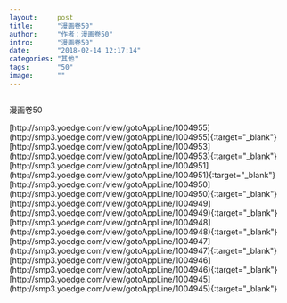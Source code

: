 ```yaml
---
layout:     post
title:      "漫画卷50"
author:     "作者：漫画卷50"
intro:      "漫画卷50"
date:       "2018-02-14 12:17:14"
categories: "其他"
tags:       "50"
image:      ""
---
```

<div style="text-align: center">
<p><img src=""/></p>
</div>
<p class="post-meta">
<span>漫画卷50</span>
</p>
[http://smp3.yoedge.com/view/gotoAppLine/1004955](http://smp3.yoedge.com/view/gotoAppLine/1004955){:target="_blank"}
[http://smp3.yoedge.com/view/gotoAppLine/1004953](http://smp3.yoedge.com/view/gotoAppLine/1004953){:target="_blank"}
[http://smp3.yoedge.com/view/gotoAppLine/1004951](http://smp3.yoedge.com/view/gotoAppLine/1004951){:target="_blank"}
[http://smp3.yoedge.com/view/gotoAppLine/1004950](http://smp3.yoedge.com/view/gotoAppLine/1004950){:target="_blank"}
[http://smp3.yoedge.com/view/gotoAppLine/1004949](http://smp3.yoedge.com/view/gotoAppLine/1004949){:target="_blank"}
[http://smp3.yoedge.com/view/gotoAppLine/1004948](http://smp3.yoedge.com/view/gotoAppLine/1004948){:target="_blank"}
[http://smp3.yoedge.com/view/gotoAppLine/1004947](http://smp3.yoedge.com/view/gotoAppLine/1004947){:target="_blank"}
[http://smp3.yoedge.com/view/gotoAppLine/1004946](http://smp3.yoedge.com/view/gotoAppLine/1004946){:target="_blank"}
[http://smp3.yoedge.com/view/gotoAppLine/1004945](http://smp3.yoedge.com/view/gotoAppLine/1004945){:target="_blank"}


